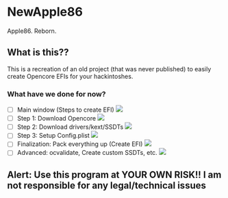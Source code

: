 # NewApple86

Apple86. Reborn.

## What is this??
This is a recreation of an old project (that was never published) to easily create Opencore EFIs for your hackintoshes.

### What have we done for now?
- [ ] Main window (Steps to create EFI) ![](https://geps.dev/progress/30)
- [ ] Step 1: Download Opencore ![](https://geps.dev/progress/5)
- [ ] Step 2: Download drivers/kext/SSDTs ![](https://geps.dev/progress/0)
- [ ] Step 3: Setup Config.plist ![](https://geps.dev/progress/0)
- [ ] Finalization: Pack everything up (Create EFI) ![](https://geps.dev/progress/0)
- [ ] Advanced: ocvalidate, Create custom SSDTs, etc. ![](https://geps.dev/progress/0)

## Alert: Use this program at YOUR OWN RISK!! I am not responsible for any legal/technical issues
